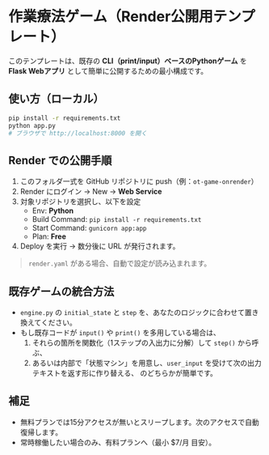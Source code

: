 # 作業療法ゲーム（Render公開用テンプレート）

このテンプレートは、既存の **CLI（print/input）ベースのPythonゲーム** を
**Flask Webアプリ** として簡単に公開するための最小構成です。

## 使い方（ローカル）

```bash
pip install -r requirements.txt
python app.py
# ブラウザで http://localhost:8000 を開く
```

## Render での公開手順

1. このフォルダ一式を GitHub リポジトリに push（例：`ot-game-onrender`）
2. Render にログイン → New → **Web Service**
3. 対象リポジトリを選択し、以下を設定
   - Env: **Python**
   - Build Command: `pip install -r requirements.txt`
   - Start Command: `gunicorn app:app`
   - Plan: **Free**
4. Deploy を実行 → 数分後に URL が発行されます。

> `render.yaml` がある場合、自動で設定が読み込まれます。

## 既存ゲームの統合方法

- `engine.py` の `initial_state` と `step` を、あなたのロジックに合わせて置き換えてください。
- もし既存コードが `input()` や `print()` を多用している場合は、
  1) それらの箇所を関数化（1ステップの入出力に分解）して `step()` から呼ぶ、
  2) あるいは内部で「状態マシン」を用意し、`user_input` を受けて次の出力テキストを返す形に作り替える、
  のどちらかが簡単です。

## 補足
- 無料プランでは15分アクセスが無いとスリープします。次のアクセスで自動復帰します。
- 常時稼働したい場合のみ、有料プランへ（最小 \$7/月 目安）。
